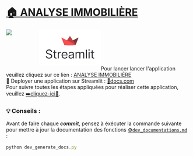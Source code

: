# [🏠 ANALYSE IMMOBILIÈRE](https://quizappdelpgcp.streamlit.app/)

<p align="left"> 
    <a href="https://app.netlify.com/teams/smdlabtech">
        <img width="90"src="assets/img/senlab_ia_gen.ico" align="left"></img>
    </a>
    <a href="https://share.streamlit.io/">
        <img width="170"src="assets/img/streamlit_icon.png" align="left"></img>
    </a>
</p><br><br><br><br><br>

Pour lancer lancer l'application veuillez cliquez sur ce lien : [ANALYSE IMMOBILIÈRE](https://quizappdelpgcp.streamlit.app/)  
🚀 Deployer une application sur Streamlit : [📕docs.com](https://docs.streamlit.io/deploy/streamlit-community-cloud/deploy-your-app)  
Pour suivre toutes les étapes appliquées pour réaliser cette application, veuillez [➡️cliquez-ici🔗](demarches.md).



<!--------------------->
### 💡 Conseils : 
Avant de faire chaque ***commit***, pensez à éxécuter la commande suivante pour mettre à jour la documentation des fonctions [⚙️```dev_documentations.md```](/dev_documentations.md) : 
```javascript copy
python dev_generate_docs.py
```